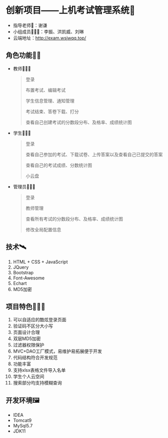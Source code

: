 # 创新项目——上机考试管理系统🚀
* 指导老师👨：谢谦
* 小组成员👨‍👦‍👦：李振、洪凯威、刘琳
* 云端地址：http://exam.wsjwqq.top/
## 角色功能🙍‍♂️
* 教师👨🏻‍🏫
  > 登录
  > 
  > 布置考试、编辑考试
  > 
  > 学生信息管理、通知管理
  > 
  > 考试结束、答卷下载、打分
  > 
  > 查看自己创建考试的分数段分布、及格率、成绩统计图
* 学生👨🏻‍🎓
  > 登录
  > 
  > 查看自己参加的考试、下载试卷、上传答案以及查看自己已提交的答案
  > 
  > 查看自己的考试成绩、分数统计图
  >
  > 小云盘
* 管理员👨🏻‍💻
  > 登录
  > 
  > 教师管理
  > 
  > 查看所有考试的分数段分布、及格率、成绩统计图
  > 
  > 修改全局配置信息
## 技术🛰
  1. HTML + CSS + JavaScript
  2. JQuery
  3. Bootstrap
  4. Font-Awesome
  5. Echart
  6. MD5加密
## 项目特色🧗🏻‍♂️
  1. 可以自适应的酷炫登录页面
  2. 验证码不区分大小写
  3. 页面设计合理
  4. 双层MD5加密
  5. 过滤器权限保护
  6. MVC+DAO工厂模式，易维护易拓展便于开发
  7. 代码结构符合开发规范
  8. 功能丰富
  9. 支持xlsx表格文件导入名单
  10. 学生个人云空间
  11. 搜索部分均支持模糊查询
## 开发环境🖼
* IDEA
* Tomcat9
* MySql5.7
* JDK11
